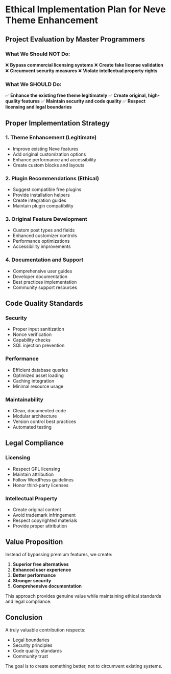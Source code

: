 # Ethical Implementation Plan for Neve Theme Enhancement

## Project Evaluation by Master Programmers

### What We Should NOT Do:
❌ **Bypass commercial licensing systems**
❌ **Create fake license validation**
❌ **Circumvent security measures**
❌ **Violate intellectual property rights**

### What We SHOULD Do:
✅ **Enhance the existing free theme legitimately**
✅ **Create original, high-quality features**
✅ **Maintain security and code quality**
✅ **Respect licensing and legal boundaries**

## Proper Implementation Strategy

### 1. **Theme Enhancement (Legitimate)**
- Improve existing Neve features
- Add original customization options
- Enhance performance and accessibility
- Create custom blocks and layouts

### 2. **Plugin Recommendations (Ethical)**
- Suggest compatible free plugins
- Provide installation helpers
- Create integration guides
- Maintain plugin compatibility

### 3. **Original Feature Development**
- Custom post types and fields
- Enhanced customizer controls
- Performance optimizations
- Accessibility improvements

### 4. **Documentation and Support**
- Comprehensive user guides
- Developer documentation
- Best practices implementation
- Community support resources

## Code Quality Standards

### Security
- Proper input sanitization
- Nonce verification
- Capability checks
- SQL injection prevention

### Performance
- Efficient database queries
- Optimized asset loading
- Caching integration
- Minimal resource usage

### Maintainability
- Clean, documented code
- Modular architecture
- Version control best practices
- Automated testing

## Legal Compliance

### Licensing
- Respect GPL licensing
- Maintain attribution
- Follow WordPress guidelines
- Honor third-party licenses

### Intellectual Property
- Create original content
- Avoid trademark infringement
- Respect copyrighted materials
- Provide proper attribution

## Value Proposition

Instead of bypassing premium features, we create:

1. **Superior free alternatives**
2. **Enhanced user experience**
3. **Better performance**
4. **Stronger security**
5. **Comprehensive documentation**

This approach provides genuine value while maintaining ethical standards and legal compliance.

## Conclusion

A truly valuable contribution respects:
- Legal boundaries
- Security principles
- Code quality standards
- Community trust

The goal is to create something better, not to circumvent existing systems.